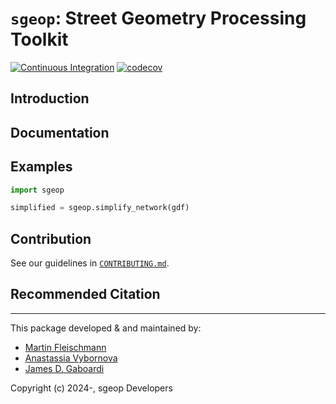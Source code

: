 # `sgeop`: Street Geometry Processing Toolkit

[![Continuous Integration](https://github.com/uscuni/sgeop/actions/workflows/testing.yml/badge.svg)](https://github.com/uscuni/sgeop/actions/workflows/testing.yml) [![codecov](https://codecov.io/gh/uscuni/sgeop/graph/badge.svg?token=GFISMU0WPS)](https://codecov.io/gh/uscuni/sgeop)

## Introduction

## Documentation

## Examples

```py
import sgeop

simplified = sgeop.simplify_network(gdf)
```

## Contribution

See our guidelines in [`CONTRIBUTING.md`](https://github.com/uscuni/sgeop/CONTRIBUTING.md).

## Recommended Citation

---------------------------------------

This package developed & and maintained by:
* [Martin Fleischmann](https://github.com/martinfleis)
* [Anastassia Vybornova](https://github.com/anastassiavybornova)
* [James D. Gaboardi](https://github.com/jGaboardi)

Copyright (c) 2024-, sgeop Developers
